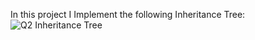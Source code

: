 In this project I Implement the following Inheritance Tree:
![Q2 Inheritance Tree](https://user-images.githubusercontent.com/87780727/203831314-357a58d9-d9b7-47a5-93fd-ebddd1a1b5b6.jpg)

